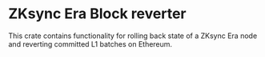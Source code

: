 # ZKsync Era Block reverter

This crate contains functionality for rolling back state of a ZKsync Era node and reverting committed L1 batches on
Ethereum.
